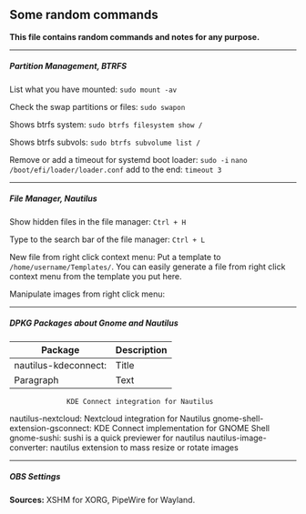 ## Some random commands

**This file contains random commands and notes for any purpose.**

***

##### Partition Management, BTRFS

List what you have mounted: `sudo mount -av`

Check the swap partitions or files: `sudo swapon`

Shows btrfs system: `sudo btrfs filesystem show /`

Shows btrfs subvols: `sudo btrfs subvolume list /`

Remove or add a timeout for systemd boot loader: `sudo -i` `nano /boot/efi/loader/loader.conf` add to the end: `timeout 3`

***

##### File Manager, Nautilus

Show hidden files in the file manager: `Ctrl + H`

Type to the search bar of the file manager: `Ctrl + L`

New file from right click context menu: Put a template to `/home/username/Templates/`. You can easily generate a file from right click context menu from the template you put here.

Manipulate images from right click menu: 

*** 

##### DPKG Packages about Gnome and Nautilus

| Package      | Description |
| ----------- | ----------- |
| nautilus-kdeconnect:      | Title       |
| Paragraph   | Text        |

                  KDE Connect integration for Nautilus
nautilus-nextcloud:                   Nextcloud integration for Nautilus
gnome-shell-extension-gsconnect:      KDE Connect implementation for GNOME Shell
gnome-sushi:                          sushi is a quick previewer for nautilus
nautilus-image-converter:             nautilus extension to mass resize or rotate images
       
***

##### OBS Settings

**Sources:** XSHM for XORG, PipeWire for Wayland.


